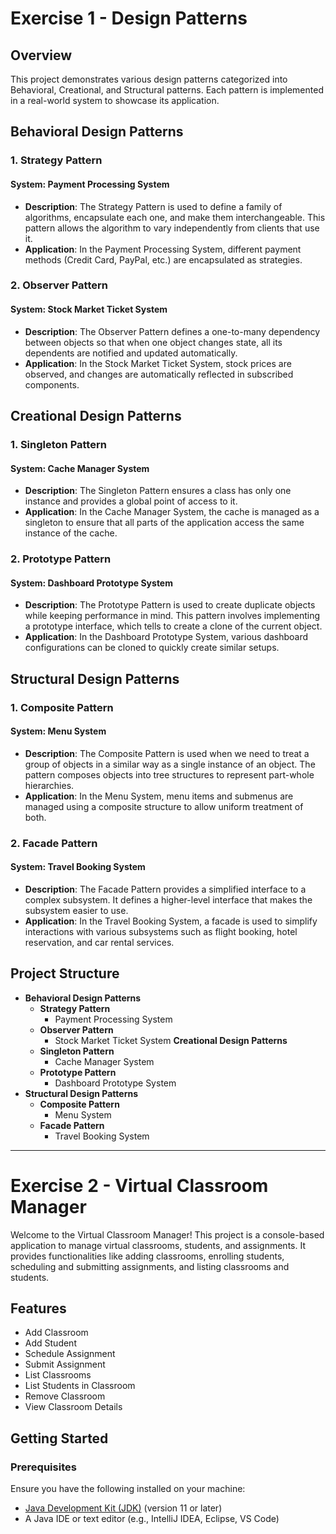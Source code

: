 # Exercise 1 - Design Patterns 

## Overview
This project demonstrates various design patterns categorized into Behavioral, Creational, and Structural patterns. Each pattern is implemented in a real-world system to showcase its application.

## Behavioral Design Patterns

### 1. Strategy Pattern
#### System: Payment Processing System
- **Description**: The Strategy Pattern is used to define a family of algorithms, encapsulate each one, and make them interchangeable. This pattern allows the algorithm to vary independently from clients that use it.
- **Application**: In the Payment Processing System, different payment methods (Credit Card, PayPal, etc.) are encapsulated as strategies.

### 2. Observer Pattern
#### System: Stock Market Ticket System
- **Description**: The Observer Pattern defines a one-to-many dependency between objects so that when one object changes state, all its dependents are notified and updated automatically.
- **Application**: In the Stock Market Ticket System, stock prices are observed, and changes are automatically reflected in subscribed components.

## Creational Design Patterns

### 1. Singleton Pattern
#### System: Cache Manager System
- **Description**: The Singleton Pattern ensures a class has only one instance and provides a global point of access to it.
- **Application**: In the Cache Manager System, the cache is managed as a singleton to ensure that all parts of the application access the same instance of the cache.

### 2. Prototype Pattern
#### System: Dashboard Prototype System
- **Description**: The Prototype Pattern is used to create duplicate objects while keeping performance in mind. This pattern involves implementing a prototype interface, which tells to create a clone of the current object.
- **Application**: In the Dashboard Prototype System, various dashboard configurations can be cloned to quickly create similar setups.

## Structural Design Patterns

### 1. Composite Pattern
#### System: Menu System
- **Description**: The Composite Pattern is used when we need to treat a group of objects in a similar way as a single instance of an object. The pattern composes objects into tree structures to represent part-whole hierarchies.
- **Application**: In the Menu System, menu items and submenus are managed using a composite structure to allow uniform treatment of both.

### 2. Facade Pattern
#### System: Travel Booking System
- **Description**: The Facade Pattern provides a simplified interface to a complex subsystem. It defines a higher-level interface that makes the subsystem easier to use.
- **Application**: In the Travel Booking System, a facade is used to simplify interactions with various subsystems such as flight booking, hotel reservation, and car rental services.

## Project Structure
- **Behavioral Design Patterns**
  - **Strategy Pattern**
    - Payment Processing System
  - **Observer Pattern**
    - Stock Market Ticket System
 **Creational Design Patterns**
  - **Singleton Pattern**
    - Cache Manager System
  - **Prototype Pattern**
    - Dashboard Prototype System
- **Structural Design Patterns**
  - **Composite Pattern**
    - Menu System
  - **Facade Pattern**
    - Travel Booking System

--------------------------------------------------------------------------------------------------------------------------------------------------------------------------------

# Exercise 2 - Virtual Classroom Manager

Welcome to the Virtual Classroom Manager! This project is a console-based application to manage virtual classrooms, students, and assignments. It provides functionalities like adding classrooms, enrolling students, scheduling and submitting assignments, and listing classrooms and students.

## Features

- Add Classroom
- Add Student
- Schedule Assignment
- Submit Assignment
- List Classrooms
- List Students in Classroom
- Remove Classroom
- View Classroom Details

## Getting Started

### Prerequisites

Ensure you have the following installed on your machine:

- [Java Development Kit (JDK)](https://www.oracle.com/java/technologies/javase-jdk11-downloads.html) (version 11 or later)
- A Java IDE or text editor (e.g., IntelliJ IDEA, Eclipse, VS Code)



